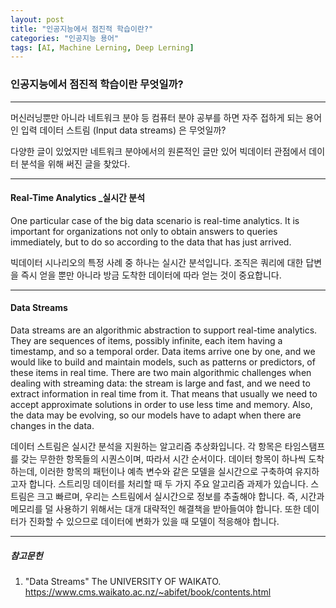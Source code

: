 ```yaml
---
layout: post
title: "인공지능에서 점진적 학습이란?"
categories: "인공지능 용어"
tags: [AI, Machine Lerning, Deep Lerning]
---
```




### 인공지능에서 점진적 학습이란 무엇일까?

---

머신러닝뿐만 아니라 네트워크 분야 등 컴퓨터 분야 공부를 하면 자주 접하게 되는 용어인 입력 데이터 스트림 (Input data streams) 은 무엇일까?

다양한 글이 있었지만 네트워크 분야에서의 원론적인 글만 있어 빅데이터 관점에서 데이터 분석을 위해 써진 글을 찾았다.

---

#### Real-Time Analytics _실시간 분석
One particular case of the big data scenario is real-time analytics. It is important for organizations not only to obtain answers to queries immediately, but to do so according to the data that has just arrived.

빅데이터 시나리오의 특정 사례 중 하나는 실시간 분석입니다. 조직은 쿼리에 대한 답변을 즉시 얻을 뿐만 아니라 방금 도착한 데이터에 따라 얻는 것이 중요합니다.

---

#### Data Streams

Data streams are an algorithmic abstraction to support real-time analytics. They are sequences of items, possibly infinite, each item having a timestamp, and so a temporal order. Data items arrive one by one, and we would like to build and maintain models, such as patterns or predictors, of these items in real time. There are two main algorithmic challenges when dealing with streaming data: the stream is large and fast, and we need to extract information in real time from it. That means that usually we need to accept approximate solutions in order to use less time and memory. Also, the data may be evolving, so our models have to adapt when there are changes in the data.

데이터 스트림은 실시간 분석을 지원하는 알고리즘 추상화입니다. 각 항목은 타임스탬프를 갖는 무한한 항목들의 시퀀스이며, 따라서 시간 순서이다. 데이터 항목이 하나씩 도착하는데, 이러한 항목의 패턴이나 예측 변수와 같은 모델을 실시간으로 구축하여 유지하고자 합니다. 스트리밍 데이터를 처리할 때 두 가지 주요 알고리즘 과제가 있습니다. 스트림은 크고 빠르며, 우리는 스트림에서 실시간으로 정보를 추출해야 합니다. 즉, 시간과 메모리를 덜 사용하기 위해서는 대개 대략적인 해결책을 받아들여야 합니다. 또한 데이터가 진화할 수 있으므로 데이터에 변화가 있을 때 모델이 적응해야 합니다.

---

##### 참고문헌

1) "Data Streams" The UNIVERSITY OF WAIKATO. https://www.cms.waikato.ac.nz/~abifet/book/contents.html

